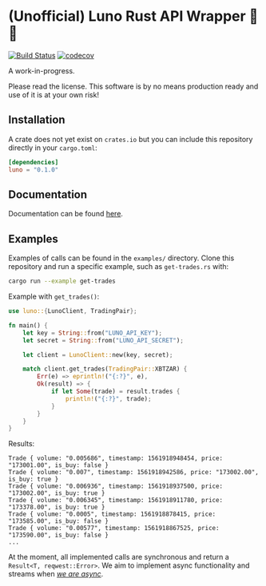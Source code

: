 # (Unofficial) Luno Rust API Wrapper 🦀🚀

[![Build Status](https://travis-ci.org/duncandean/luno-rust.svg?branch=master)](https://travis-ci.org/duncandean/luno-rust)
[![codecov](https://codecov.io/gh/duncandean/luno-rust/branch/master/graph/badge.svg)](https://codecov.io/gh/duncandean/luno-rust)

A work-in-progress.

Please read the license. This software is by no means production ready and use of it is at your own risk!

## Installation

A crate does not yet exist on `crates.io` but you can include this repository directly in your `cargo.toml`:

```toml
[dependencies]
luno = "0.1.0"
```

## Documentation

Documentation can be found [here](https://duncandean.github.io/luno-rust).

## Examples

Examples of calls can be found in the `examples/` directory. Clone this repository and run a specific example, such as `get-trades.rs` with:

```bash
cargo run --example get-trades
```

Example with `get_trades()`:

```rust
use luno::{LunoClient, TradingPair};

fn main() {
    let key = String::from("LUNO_API_KEY");
    let secret = String::from("LUNO_API_SECRET");

    let client = LunoClient::new(key, secret);

    match client.get_trades(TradingPair::XBTZAR) {
        Err(e) => eprintln!("{:?}", e),
        Ok(result) => {
            if let Some(trade) = result.trades {
                println!("{:?}", trade);
            }
        }
    }
}
```

Results:

```
Trade { volume: "0.005686", timestamp: 1561918948454, price: "173001.00", is_buy: false }
Trade { volume: "0.007", timestamp: 1561918942586, price: "173002.00", is_buy: true }
Trade { volume: "0.006936", timestamp: 1561918937500, price: "173002.00", is_buy: true }
Trade { volume: "0.006345", timestamp: 1561918911780, price: "173378.00", is_buy: true }
Trade { volume: "0.0005", timestamp: 1561918878415, price: "173585.00", is_buy: false }
Trade { volume: "0.00577", timestamp: 1561918867525, price: "173590.00", is_buy: false }
...
```

At the moment, all implemented calls are synchronous and return a `Result<T, reqwest::Error>`. We aim to implement async functionality and streams when [_we are async_](https://areweasyncyet.rs/).
